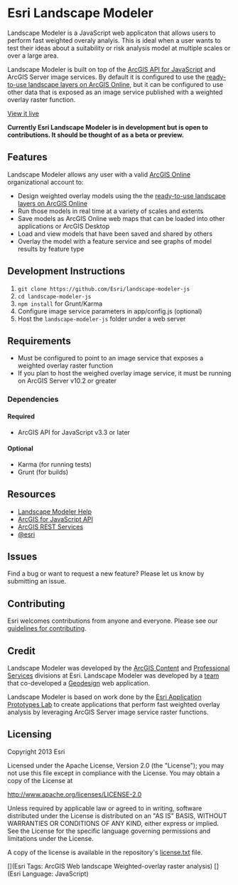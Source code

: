 # Esri Landscape Modeler

Landscape Modeler is a JavaScript web applicaton that allows users to perform fast weighted overaly analyis. This is ideal when a user wants to test their ideas about a suitability or risk analysis model at multiple scales or over a large area.

Landscape Modeler is built on top of the [ArcGIS API for JavaScript](https://developers.arcgis.com/en/javascript/) and ArcGIS Server image services. By default it is configured to use the [ready-to-use landscape layers on ArcGIS Online](http://esri.maps.arcgis.com/home/group.html?owner=esri&title=Landscape%20Layers), but it can be configured to use other data that is exposed as an image service published with a weighted overlay raster function.

[View it live](http://landscapemodeler.arcgis.com/)

<!-- TODO: add app screenshot -->
<!--![App](https://raw.github.com/Esri/dojo-bootstrap-ui-for-maps-js/master/dojo-bootstrap-ui-for-maps-js.png)-->

**Currently Esri Landscape Modeler is in development but is open to contributions. It should be thought of as a beta or preview.**

## Features

Landscape Modeler allows any user with a valid [ArcGIS Online](http://www.arcgis.com/) organizational account to:
* Design weighted overlay models using the the [ready-to-use landscape layers on ArcGIS Online](http://esri.maps.arcgis.com/home/group.html?owner=esri&title=Landscape%20Layers)
* Run those models in real time at a variety of scales and extents
* Save models as ArcGIS Online web maps that can be loaded into other applications or ArcGIS Desktop
* Load and view models that have been saved and shared by others
* Overlay the model with a feature service and see graphs of model results by feature type

## Development Instructions

1. `git clone https://github.com/Esri/landscape-modeler-js`
2. `cd landscape-modeler-js`
3. `npm install` for Grunt/Karma
4. Configure image service parameters in app/config.js (optional)
5. Host the `landscape-modeler-js` folder under a web server

## Requirements

* Must be configured to point to an image service that exposes a weighted overlay raster function
* If you plan to host the weighed overlay image service, it must be running on ArcGIS Server v10.2 or greater

### Dependencies

#### Required

* ArcGIS API for JavaScript v3.3 or later

#### Optional

* Karma (for running tests)
* Grunt (for builds)

## Resources

* [Landscape Modeler Help](http://resources.arcgis.com/en/help/landscape-modeler/)
* [ArcGIS for JavaScript API](https://developers.arcgis.com/en/javascript/)
* [ArcGIS REST Services](http://resources.arcgis.com/en/help/arcgis-rest-api/)
* [@esri](http://twitter.com/esri)

## Issues

Find a bug or want to request a new feature?  Please let us know by submitting an issue.

## Contributing

Esri welcomes contributions from anyone and everyone. Please see our [guidelines for contributing](https://github.com/esri/contributing).

## Credit

Landscape Modeler was developed by the [ArcGIS Content](http://www.esri.com/data/find-data) and [Professional Services](http://www.esri.com/services/professional-services/) divisions at Esri. Landscape Modeler was developed by a [team](./AUTHORS.md) that co-developed a [Geodesign](http://www.esri.com/products/technology-topics/geodesign) web application.

Landscape Modeler is based on work done by the [Esri Application Prototypes Lab](https://maps.esri.com/demo/) to create applications that perform fast weighted overlay analysis by leveraging ArcGIS Server image service raster functions.

## Licensing
Copyright 2013 Esri

Licensed under the Apache License, Version 2.0 (the "License");
you may not use this file except in compliance with the License.
You may obtain a copy of the License at

   http://www.apache.org/licenses/LICENSE-2.0

Unless required by applicable law or agreed to in writing, software
distributed under the License is distributed on an "AS IS" BASIS,
WITHOUT WARRANTIES OR CONDITIONS OF ANY KIND, either express or implied.
See the License for the specific language governing permissions and
limitations under the License.

A copy of the license is available in the repository's [license.txt]( https://raw.github.com/Esri/esri-leaflet/master/license.txt) file.

[](Esri Tags: ArcGIS Web landscape Weighted-overlay raster analysis)
[](Esri Language: JavaScript)
